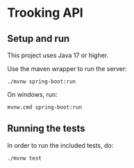 # Trooking API

## Setup and run

This project uses Java 17 or higher.

Use the maven wrapper to run the server:

```
./mvnw spring-boot:run
```

On windows, run: 

```
mvnw.cmd spring-boot:run
```

## Running the tests

In order to run the included tests, do: 

```
./mvnw test
```